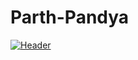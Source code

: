 # Parth-Pandya
[![Header](https://raw.githubusercontent.com/MartinHeinz/<OWNER>/<OWNER>/readme_header.png "Header")](https://some-url.dev/)
